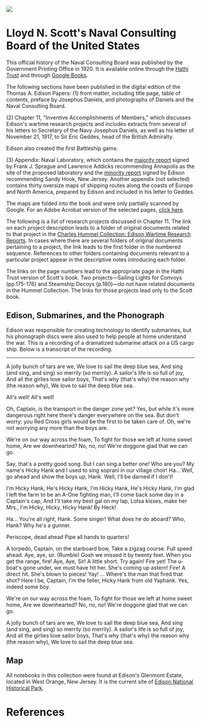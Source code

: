 <a href="https://juncture-digital.org"><img src="https://juncture-digital.org/images/ve-button.png"></a>

<param ve-config 
       title="Edison and the Naval Consulting Board"
       author="Erin Mustard"
       banner="https://edison.rutgers.edu/templates/sas-red/images/rutgers/red_banner.png" 
       layout="vertical">

<!-- Entities discussed throughout the essay are typically defined before the essay text and
     are thus available in all text.  Entity identifiers (QIDs) can be found in either
     Wikipedia or Wikidata (https://www.wikidata.org)> -->
 <param title="Lloyd N. Scott">
 <param title="Thomas A. Edison" eid="Q8743" aliases="Edison's">
 <param title="Josephus Daniels" eid="Q103853330" aliases="Daniels">
 <param title="Frank J. Sprague" eid="Q1343169">
 <param title="Lawrence Addicks" eid="Q23198594">
 <param title="Naval Consulting Board" eid="Q17012131">
 <param title="Sir Eric Geddes" eid="Q959198" aliases="Geddes">
 <param title="Annapolis" eid="Q28271">
 <param title="Sandy Hook, New Jersey" eid="Q1028611">

# Lloyd N. Scott's Naval Consulting Board of the United States

This official history of the Naval Consulting Board was published by the Government Printing Office in 1920. It is available online through the [Hathi Trust](http://catalog.hathitrust.org/Record/001622838_) and through [Google Books](http://books.google.com/books?id=ZMdBAAAAIAAJ&source=gbs_ViewAPI). 

<param ve-image
       manifest="https://edisondigital.rutgers.edu/iiif/X128D">

The following sections have been published in the digital edition of the Thomas A. Edison Papers: 
(1) front matter, including title page, table of contents, preface by Josephus Daniels, and photographs of Daniels and the Naval Consulting Board. 

<param ve-image 
       manifest="https://edisondigital.rutgers.edu/iiif/X128D005">

(2) Chapter 11, "Inventive Accomplishments of Members," which discusses Edison's wartime research projects and includes extracts from several of his letters to Secretary of the Navy Josephus Daniels, as well as his letter of November 21, 1917, to Sir Eric Geddes, head of the British Admiralty. 

<param ve-image 
       manifest="https://edisondigital.rutgers.edu/iiif/X128D164">

Edison also created the first Battleship game. 

<param ve-image 
       manifest="https://edisondigital.rutgers.edu/iiif/X128D167">

<param ve-image 
       manifest="https://edisondigital.rutgers.edu/iiif/X128D171">

<param ve-image 
       manifest="https://edisondigital.rutgers.edu/iiif/X128D172">

<param ve-image 
       manifest="https://edisondigital.rutgers.edu/iiif/X128D180">

<param ve-image 
       manifest="https://edisondigital.rutgers.edu/iiif/X128D185">

<param ve-image 
       manifest="https://edisondigital.rutgers.edu/iiif/X128D191A">

<param ve-image 
       manifest="https://edisondigital.rutgers.edu/iiif/X128D191B">

(3) Appendix: Naval Laboratory, which contains the [majority report](https://edisondigital.rutgers.edu/document/X128D225) signed by Frank J. Sprague and Lawrence Addicks recommending Annapolis as the site of the proposed laboratory and the [minority report](https://edisondigital.rutgers.edu/document/X128D230) signed by Edison recommending Sandy Hook, New Jersey. Another appendix (not selected) contains thirty oversize maps of shipping routes along the coasts of Europe and North America, prepared by Edison and included in his letter to Geddes.

<param ve-image 
       manifest="https://edisondigital.rutgers.edu/iiif/X128D225">

<param ve-image 
       manifest="https://edisondigital.rutgers.edu/iiif/X128D230">

The maps are folded into the book and were only partially scanned by Google. For an Adobe Acrobat version of the selected pages, [click here](http://edison.rutgers.edu/Scott.pdf).


The following is a list of research projects discussed in Chapter 11. The link on each project description leads to a folder of original documents related to that project in the [Charles Hummel Collection: Edison Wartime Research Reports](https://edisondigital.rutgers.edu/folder/X128C). In cases where there are several folders of original documents pertaining to a project, the link leads to the first folder in the numbered sequence. References to other folders containing documents relevant to a particular project appear in the descriptive notes introducing each folder.

The links on the page numbers lead to the appropriate page in the Hathi Trust version of Scott's book. Two projects—Sailing Lights for Convoys (pp.175-176) and Steamship Decoys (p.180)—do not have related documents in the Hummel Collection. The links for those projects lead only to the Scott book.


## Edison, Submarines, and the Phonograph

Edison was responsible for creating technology to identify submarines, but his phonograph discs were also used to help people at home understand the war. This is a recording of a dramatized submarine attack on a US cargo ship.
Below is a transcript of the recording. 
___

A jolly bunch of tars are we,
We love to sail the deep blue sea,
And sing (and sing, and sing) so merrily (so merrily).
A sailor's life is so full of joy,
And all the girlies love sailor boys,
That's why (that's why) the reason why (the reason why),
We love to sail the deep blue sea.

All's well! All's well!

Oh, Captain, is the transport in the danger zone yet?
Yes, but while it's more dangerous right here there's danger everywhere on the sea. But don't worry; you Red Cross girls would be the first to be taken care of.
Oh, we're not worrying any more than the boys are.

We're on our way across the foam,
To fight for those we left at home sweet home,
Are we downhearted? No, no, no!
We're doggone glad that we can go.

Say, that's a pretty good song.
But I can sing a better one!
Who are you?
My name's Hicky Hank and I used to sing soprani in our village choir!
Ha...
Well, go ahead and show the boys up, Hank.
Well, I'll be darned if I don't!

I'm Hicky Hank, He's Hicky Hank,
I'm Hicky Hank, He's Hicky Hank,
I'm glad I left the farm to be an A-One fighting man,
I'll come back some day in a Captain's cap,
And I'll take my best gal on my lap,
Lotsa kisses, make her Mrs.,
I'm Hicky, Hicky, Hicky Hank! By Heck!

Ha...
You're all right, Hank. Some singer!
What does he do aboard?
Who, Hank? Why he's a gunner.

Periscope, dead ahead
Pipe all hands to quarters!

A torpedo, Captain, on the starboard bow,
Take a zigzag course. Full speed ahead.
Aye, aye, sir.
(Rumble)
Gosh we missed it by twenty feet.
When you get the range, fire!
Aye, Aye, Sir!
A little short. Try again!
Fire yet!
The u-boat's gone under, we must have hit her.
She's coming up astern!
Fire!
A direct hit.
She's blown to pieces!
Yay! ...
Where's the man that fired that shot?
Here I be, Captain, I'm the feller, Hicky Hank from old Yaphank.
Yes, indeed some boy.

We're on our way across the foam,
To fight for those we left at home sweet home,
Are we downhearted? No, no, no!
We're doggone glad that we can go.

A jolly bunch of tars are we,
We love to sail the deep blue sea,
And sing (and sing, and sing) so merrily (so merrily).
A sailor's life is so full of joy,
And all the girlies love sailor boys,
That's why (that's why) the reason why (the reason why),
We love to sail the deep blue sea.

<param ve-video id="UP1blMpzrkE" title="Edison Diamond Disc - A Submarine Attack">


## Map

All notebooks in this collection were found at Edison's Glenmont Estate, located in West Orange, New Jersey. It is the current site of [Edison National Historical Park](https://www.nps.gov/edis/index.htm). 
<param ve-entity eid="Q932601" title="West Orange, New Jersey">
<param ve-map center="Q932601 zoom="10" prefer-geojson>

# References
